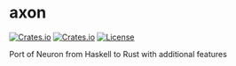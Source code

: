 <!-- omit in TOC -->
# axon

[![Crates.io](https://img.shields.io/crates/v/axon-rs?style=flat-square)](https://crates.io/crates/axon-rs)
[![Crates.io](https://img.shields.io/crates/d/axon-rs?style=flat-square)](https://crates.io/crates/axon-rs)
[![License](https://img.shields.io/badge/license-Apache%202.0-blue?style=flat-square)](https://github.com/glottologist/axon/blob/master/LICENSE)



Port of Neuron from Haskell to Rust with additional features


[docs]: https://docs.rs/axon-rs
[examples]: examples
